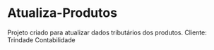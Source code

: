 # Atualiza-Produtos
Projeto criado para atualizar dados tributários dos produtos.
Cliente: Trindade Contabilidade

